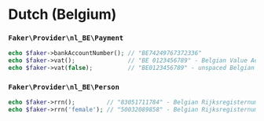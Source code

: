 # Dutch (Belgium)

### `Faker\Provider\nl_BE\Payment`

```php
echo $faker->bankAccountNumber(); // "BE74249767372336"
echo $faker->vat();               // "BE 0123456789" - Belgian Value Added Tax number
echo $faker->vat(false);          // "BE0123456789" - unspaced Belgian Value Added Tax number
```

### `Faker\Provider\nl_BE\Person`

```php
echo $faker->rrn();         // "83051711784" - Belgian Rijksregisternummer
echo $faker->rrn('female'); // "50032089858" - Belgian Rijksregisternummer for a female
```
